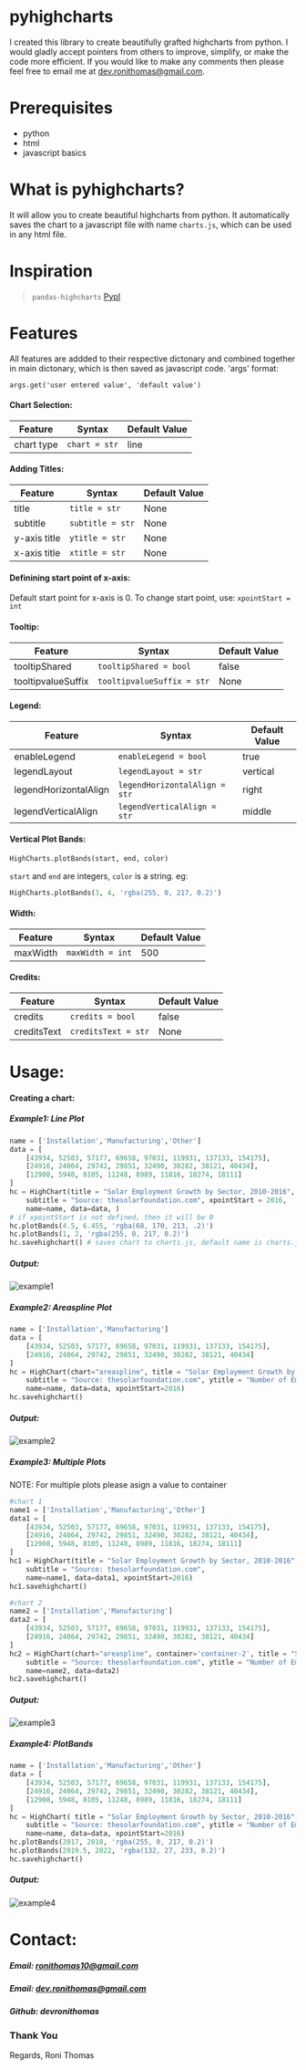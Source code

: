 # pyhighcharts

I created this library to create beautifully grafted highcharts from python. I would gladly accept pointers from others to improve, simplify, or make the code more efficient. If you would like to make any comments then please feel free to email me at dev.ronithomas@gmail.com.

# Prerequisites
- python
- html
- javascript basics

# What is pyhighcharts?
It will allow you to create beautiful highcharts from python. It automatically saves the chart to a javascript file with name `charts.js`, which can be used in any html file.

# Inspiration
>`pandas-highcharts` [PypI](https://pypi.python.org/pypi/pandas-highcharts)

# Features
All features are addded to their respective dictonary and combined together
    in main dictonary, which is then saved as javascript code.
    'args' format:
```
args.get('user entered value', 'default value')
```

#### Chart Selection:
| Feature | Syntax | Default Value |
| ------ | ------ | ------ |
| chart type | `chart = str` | line |

#### Adding Titles:
| Feature | Syntax | Default Value |
| ------ | ------ | ------ |
| title | `title = str` | None |
| subtitle | `subtitle = str` | None |
| y-axis title | `ytitle = str` | None |
| x-axis title | `xtitle = str` | None |

#### Definining start point of x-axis:
Default start point for x-axis is 0.
To change start point, use:
`xpointStart = int`

#### Tooltip:
| Feature | Syntax | Default Value |
| ------ | ------ | ------ |
| tooltipShared | `tooltipShared = bool` | false |
| tooltipvalueSuffix | `tooltipvalueSuffix = str` | None |

#### Legend:
| Feature | Syntax | Default Value |
| ------ | ------ | ------ |
| enableLegend | `enableLegend = bool` | true |
| legendLayout | `legendLayout = str` | vertical |
| legendHorizontalAlign | `legendHorizontalAlign = str` | right |
| legendVerticalAlign | `legendVerticalAlign = str` | middle |

#### Vertical Plot Bands:
```py
HighCharts.plotBands(start, end, color)
```
`start` and `end` are integers, `color` is a string.
eg:
```py
HighCharts.plotBands(3, 4, 'rgba(255, 0, 217, 0.2)')
```

#### Width:
| Feature | Syntax | Default Value |
| ------ | ------ | ------ |
| maxWidth | `maxWidth = int` | 500 |

#### Credits:
| Feature | Syntax | Default Value |
| ------ | ------ | ------ |
| credits | `credits = bool` | false |
| creditsText | `creditsText = str` | None |

# Usage:
#### Creating a chart:

##### Example1: Line Plot
```py
name = ['Installation','Manufacturing','Other']
data = [
    [43934, 52503, 57177, 69658, 97031, 119931, 137133, 154175],
    [24916, 24064, 29742, 29851, 32490, 30282, 38121, 40434],
    [12908, 5948, 8105, 11248, 8989, 11816, 18274, 18111]
]
hc = HighChart(title = "Solar Employment Growth by Sector, 2010-2016",
    subtitle = "Source: thesolarfoundation.com", xpointStart = 2016,
    name=name, data=data, )
# if xpointStart is not defined, then it will be 0
hc.plotBands(4.5, 6.455, 'rgba(68, 170, 213, .2)')
hc.plotBands(1, 2, 'rgba(255, 0, 217, 0.2)')
hc.savehighchart() # saves chart to charts.js, default name is charts.js
```
##### Output:
![example1](images/example1.png)

##### Example2: Areaspline Plot
```py
name = ['Installation','Manufacturing']
data = [
    [43934, 52503, 57177, 69658, 97031, 119931, 137133, 154175],
    [24916, 24064, 29742, 29851, 32490, 30282, 38121, 40434]
]
hc = HighChart(chart="areaspline", title = "Solar Employment Growth by Sector, 2010-2016",
    subtitle = "Source: thesolarfoundation.com", ytitle = "Number of Employees",
    name=name, data=data, xpointStart=2016)
hc.savehighchart()
```
##### Output:
![example2](images/example2.png)

##### Example3: Multiple Plots
NOTE: For multiple plots please asign a value to container
```py
#chart 1
name1 = ['Installation','Manufacturing','Other']
data1 = [
    [43934, 52503, 57177, 69658, 97031, 119931, 137133, 154175],
    [24916, 24064, 29742, 29851, 32490, 30282, 38121, 40434],
    [12908, 5948, 8105, 11248, 8989, 11816, 18274, 18111]
]
hc1 = HighChart(title = "Solar Employment Growth by Sector, 2010-2016",
    subtitle = "Source: thesolarfoundation.com",
    name=name1, data=data1, xpointStart=2016)
hc1.savehighchart()

#chart 2
name2 = ['Installation','Manufacturing']
data2 = [
    [43934, 52503, 57177, 69658, 97031, 119931, 137133, 154175],
    [24916, 24064, 29742, 29851, 32490, 30282, 38121, 40434]
]
hc2 = HighChart(chart="areaspline", container='container-2', title = "Solar Employment Growth by Sector, 2010-2016",
    subtitle = "Source: thesolarfoundation.com", ytitle = "Number of Employees", xtitle = "Year",
    name=name2, data=data2)
hc2.savehighchart()
```
##### Output:
![example3](images/example3.png)

##### Example4: PlotBands
```py
name = ['Installation','Manufacturing','Other']
data = [
    [43934, 52503, 57177, 69658, 97031, 119931, 137133, 154175],
    [24916, 24064, 29742, 29851, 32490, 30282, 38121, 40434],
    [12908, 5948, 8105, 11248, 8989, 11816, 18274, 18111]
]
hc = HighChart( title = "Solar Employment Growth by Sector, 2010-2016",
    subtitle = "Source: thesolarfoundation.com", ytitle = "Number of Employees", xtitle = "Year",
    name=name, data=data, xpointStart=2016)
hc.plotBands(2017, 2018, 'rgba(255, 0, 217, 0.2)')
hc.plotBands(2019.5, 2022, 'rgba(132, 27, 233, 0.2)')
hc.savehighchart()
```
##### Output:
![example4](images/example4.png)

# Contact:
##### Email: ronithomas10@gmail.com
##### Email: dev.ronithomas@gmail.com
##### Github: devronithomas

### Thank You

Regards,
Roni Thomas